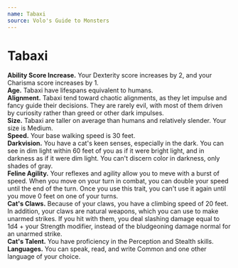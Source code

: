 ```yaml
---
name: Tabaxi
source: Volo's Guide to Monsters
---
```

# Tabaxi
**Ability Score Increase.** Your Dexterity score increases by 2, and your Charisma score increases by 1.<br/>
**Age.** Tabaxi have lifespans equivalent to humans.<br/>
**Alignment.** Tabaxi tend toward chaotic alignments,
as they let impulse and fancy guide their decisions. They
are rarely evil, with most of them driven by curiosity
rather than greed or other dark impulses. <br/>
**Size.** Tabaxi are taller on average than humans and
relatively slender. Your size is Medium.<br/>
**Speed.** Your base walking speed is 30 feet.<br/>
**Darkvision.** You have a cat's keen senses, especially
in the dark. You can see in dim light within 60 feet of
you as if it were bright light, and in darkness as if it
were dim light. You can't discern color in darkness, only
shades of gray.<br/>
**Feline Agility.** Your reflexes and agility allow you to
meve with a burst of speed. When you move on your
turn in combat, you can double your speed until the end
of the turn. Once you use this trait, you can't use it again
until you move 0 feet on one of your turns.<br/>
**Cat's Claws.** Because of your claws, you have a climbing speed of 20 feet. In addition, your claws are natural
weapons, which you can use to make unarmed strikes.
If you hit with them, you deal slashing damage equal to
1d4 + your Strength modifier, instead of the bludgeoning
damage normal for an unarmed strike.<br/>
**Cat's Talent.** You have proficiency in the Perception
and Stealth skills.<br/>
**Languages.** You can speak, read, and write Common
and one other language of your choice.
